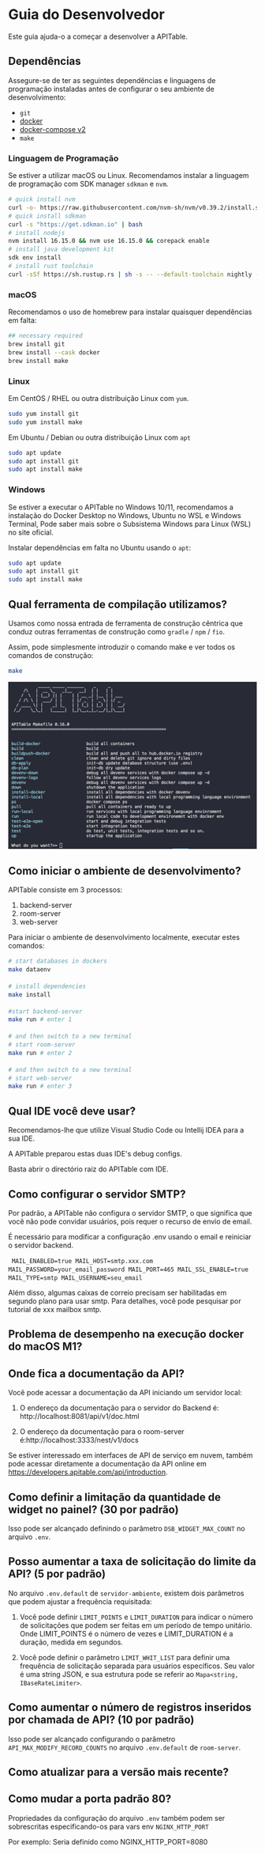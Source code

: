 # Guia do Desenvolvedor

Este guia ajuda-o a começar a desenvolver a APITable.

## Dependências

Assegure-se de ter as seguintes dependências e linguagens de programação instaladas antes de configurar o seu ambiente de desenvolvimento:

- `git`
- [docker](https://docs.docker.com/engine/install/)
- [docker-compose v2](https://docs.docker.com/engine/install/)
- `make`


### Linguagem de Programação

Se estiver a utilizar macOS ou Linux. Recomendamos instalar a linguagem de programação com SDK manager `sdkman` e `nvm`.

```bash
# quick install nvm
curl -o- https://raw.githubusercontent.com/nvm-sh/nvm/v0.39.2/install.sh | bash
# quick install sdkman
curl -s "https://get.sdkman.io" | bash
# install nodejs 
nvm install 16.15.0 && nvm use 16.15.0 && corepack enable
# install java development kit
sdk env install
# install rust toolchain
curl -sSf https://sh.rustup.rs | sh -s -- --default-toolchain nightly --profile minimal -y && source "$HOME/.cargo/env"
```

### macOS

Recomendamos o uso de homebrew para instalar quaisquer dependências em falta:

```bash
## necessary required
brew install git
brew install --cask docker
brew install make
```

### Linux

Em CentOS / RHEL ou outra distribuição Linux com `yum`.

```bash
sudo yum install git
sudo yum install make
```

Em Ubuntu / Debian ou outra distribuição Linux com `apt`

```bash
sudo apt update
sudo apt install git
sudo apt install make
```


### Windows

Se estiver a executar o APITable no Windows 10/11, recomendamos a instalação do Docker Desktop no Windows, Ubuntu no WSL e Windows Terminal, Pode saber mais sobre o Subsistema Windows para Linux (WSL) no site oficial.

Instalar dependências em falta no Ubuntu usando o `apt`:

```bash
sudo apt update
sudo apt install git
sudo apt install make
```


## Qual ferramenta de compilação utilizamos?

Usamos como nossa entrada de ferramenta de construção cêntrica que conduz outras ferramentas de construção como `gradle` / `npm` / `fio`.

Assim, pode simplesmente introduzir o comando make e ver todos os comandos de construção:

```bash
make
```

![fazer captura de tela de comando](../static/make.png)



## Como iniciar o ambiente de desenvolvimento?

APITable consiste em 3 processos:

1. backend-server
2. room-server
3. web-server

Para iniciar o ambiente de desenvolvimento localmente, executar estes comandos:

```bash
# start databases in dockers
make dataenv 

# install dependencies
make install 

#start backend-server
make run # enter 1  

# and then switch to a new terminal
# start room-server
make run # enter 2

# and then switch to a new terminal
# start web-server
make run # enter 3

```




## Qual IDE você deve usar?

Recomendamos-lhe que utilize Visual Studio Code ou Intellij IDEA para a sua IDE.

A APITable preparou estas duas IDE's debug configs.

Basta abrir o directório raiz do APITable com IDE.



## Como configurar o servidor SMTP?

Por padrão, a APITable não configura o servidor SMTP, o que significa que você não pode convidar usuários, pois requer o recurso de envio de email.

É necessário para modificar a configuração .env usando o email e reiniciar o servidor backend.

`
MAIL_ENABLED=true
MAIL_HOST=smtp.xxx.com
MAIL_PASSWORD=your_email_password
MAIL_PORT=465
MAIL_SSL_ENABLE=true
MAIL_TYPE=smtp
MAIL_USERNAME=seu_email`

Além disso, algumas caixas de correio precisam ser habilitadas em segundo plano para usar smtp. Para detalhes, você pode pesquisar por tutorial de xxx mailbox smtp.


## Problema de desempenho na execução docker do macOS M1?

## Onde fica a documentação da API?

Você pode acessar a documentação da API iniciando um servidor local:

1. O endereço da documentação para o servidor do Backend é: http://localhost:8081/api/v1/doc.html

2. O endereço da documentação para o room-server é:http://localhost:3333/nest/v1/docs

Se estiver interessado em interfaces de API de serviço em nuvem, também pode acessar diretamente a documentação da API online em https://developers.apitable.com/api/introduction.

## Como definir a limitação da quantidade de widget no painel? (30 por padrão)

Isso pode ser alcançado definindo o parâmetro `DSB_WIDGET_MAX_COUNT` no arquivo `.env`.

## Posso aumentar a taxa de solicitação do limite da API? (5 por padrão)

No arquivo `.env.default` de `servidor-ambiente`, existem dois parâmetros que podem ajustar a frequência requisitada:

1. Você pode definir `LIMIT_POINTS` e `LIMIT_DURATION` para indicar o número de solicitações que podem ser feitas em um período de tempo unitário. Onde LIMIT_POINTS é o número de vezes e LIMIT_DURATION é a duração, medida em segundos.

2. Você pode definir o parâmetro `LIMIT_WHIT_LIST` para definir uma frequência de solicitação separada para usuários específicos. Seu valor é uma string JSON, e sua estrutura pode se referir ao `Mapa<string, IBaseRateLimiter>`.

## Como aumentar o número de registros inseridos por chamada de API? (10 por padrão)

Isso pode ser alcançado configurando o parâmetro `API_MAX_MODIFY_RECORD_COUNTS` no arquivo `.env.default` de `room-server`.


## Como atualizar para a versão mais recente?


## Como mudar a porta padrão 80?
Propriedades da configuração do arquivo `.env` também podem ser sobrescritas especificando-os para vars env `NGINX_HTTP_PORT`

Por exemplo: Seria definido como NGINX_HTTP_PORT=8080